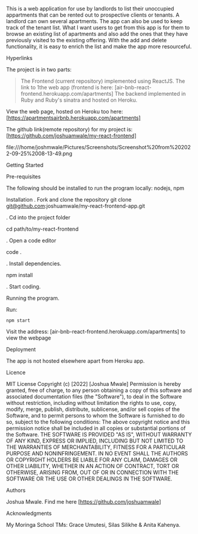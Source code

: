 This is a web application for use by landlords to list their unoccupied appartments that can be rented out to prospective clients or tenants. A landlord can own several apartments. The app can also be used to keep track of the tenant list. 
What I want users to get from this app is for them to browse an existing list of apartments and also add the ones that they have previously visited to the existing offering. With the add and delete functionality, it is easy to enrich the list and make the app more resourceful.

Hyperlinks

The project is in two parts:
 > The Frontend (current repository) implemented using ReactJS. The link to 1the web app (frontend is here: [air-bnb-react-frontend.herokuapp.com/apartments]
 > The backend  implemented in Ruby and Ruby's sinatra and hosted on Heroku. 

View the web page, hosted on Heroku too here: [https://apartmentsairbnb.herokuapp.com/apartments]

The github link(remote repository) for my project is: [https://github.com/joshuamwale/my-react-frontend]


file:///home/joshmwale/Pictures/Screenshots/Screenshot%20from%202022-09-25%2008-13-49.png


Getting Started

Pre-requisites

The following should be installed to run the program locally: nodejs, npm 

Installation
 . Fork and clone the repository
  git clone git@github.com:joshuamwale/my-react-frontend-app.git

 . Cd into the project folder

 cd path/to/my-react-frontend

 . Open a code editor 

 code .

 . Install dependencies.

 npm install

 . Start coding. 

 Running the  program. 

 Run: 

 `npm start`

 Visit the address: [air-bnb-react-frontend.herokuapp.com/apartments] to view the webpage

 Deployment

 The app is not hosted elsewhere apart from Heroku app. 

 Licence

 MIT License Copyright (c) [2022] [Joshua Mwale] Permission is hereby granted, free of charge, to any person obtaining a copy of this software and associated documentation files (the "Software"), to deal in the Software without restriction, including without limitation the rights to use, copy, modify, merge, publish, distribute, sublicense, and/or sell copies of the Software, and to permit persons to whom the Software is furnished to do so, subject to the following conditions: The above copyright notice and this permission notice shall be included in all copies or substantial portions of the Software. THE SOFTWARE IS PROVIDED "AS IS", WITHOUT WARRANTY OF ANY KIND, EXPRESS OR IMPLIED, INCLUDING BUT NOT LIMITED TO THE WARRANTIES OF MERCHANTABILITY, FITNESS FOR A PARTICULAR PURPOSE AND NONINFRINGEMENT. IN NO EVENT SHALL THE AUTHORS OR COPYRIGHT HOLDERS BE LIABLE FOR ANY CLAIM, DAMAGES OR OTHER LIABILITY, WHETHER IN AN ACTION OF CONTRACT, TORT OR OTHERWISE, ARISING FROM, OUT OF OR IN CONNECTION WITH THE SOFTWARE OR THE USE OR OTHER DEALINGS IN THE SOFTWARE.

Authors

Joshua Mwale. Find me here [https://github.com/joshuamwale]

Acknowledgments

My Moringa School TMs: Grace Umutesi, Silas Silikhe & Anita Kahenya. 







